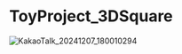 # ToyProject_3DSquare

![KakaoTalk_20241207_180010294](https://github.com/user-attachments/assets/046e5ede-35bf-4c1d-ae0b-f5f2397e2af7)

